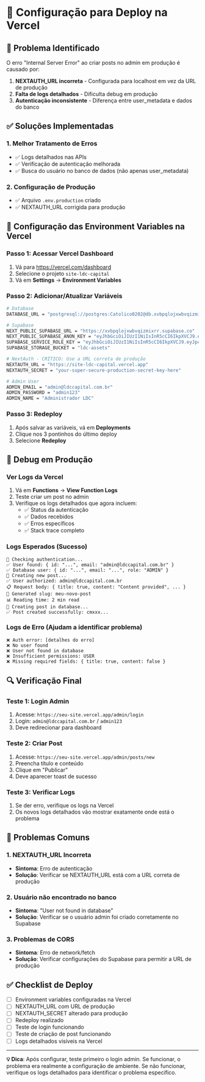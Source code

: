 # 🚀 Configuração para Deploy na Vercel

## 🔧 Problema Identificado

O erro "Internal Server Error" ao criar posts no admin em produção é causado por:

1. **NEXTAUTH_URL incorreta** - Configurada para localhost em vez da URL de produção
2. **Falta de logs detalhados** - Dificulta debug em produção
3. **Autenticação inconsistente** - Diferença entre user_metadata e dados do banco

## ✅ Soluções Implementadas

### 1. **Melhor Tratamento de Erros**
- ✅ Logs detalhados nas APIs
- ✅ Verificação de autenticação melhorada
- ✅ Busca do usuário no banco de dados (não apenas user_metadata)

### 2. **Configuração de Produção**
- ✅ Arquivo `.env.production` criado
- ✅ NEXTAUTH_URL corrigida para produção

## 🔐 Configuração das Environment Variables na Vercel

### **Passo 1: Acessar Vercel Dashboard**
1. Vá para https://vercel.com/dashboard
2. Selecione o projeto `site-ldc-capital`
3. Vá em **Settings** → **Environment Variables**

### **Passo 2: Adicionar/Atualizar Variáveis**

```bash
# Database
DATABASE_URL = "postgresql://postgres:Catolico0202@db.xvbpqlojxwbvqizmixrr.supabase.co:5432/postgres"

# Supabase
NEXT_PUBLIC_SUPABASE_URL = "https://xvbpqlojxwbvqizmixrr.supabase.co"
NEXT_PUBLIC_SUPABASE_ANON_KEY = "eyJhbGciOiJIUzI1NiIsInR5cCI6IkpXVCJ9.eyJpc3MiOiJzdXBhYmFzZSIsInJlZiI6Inh2YnBxbG9qeHdidnFpem1peHJyIiwicm9sZSI6ImFub24iLCJpYXQiOjE3NTY4NjI0NzksImV4cCI6MjA3MjQzODQ3OX0.mzcB2XLAyR8cz_ohvdYA-C7ThyZJskYdSN_NuJtq7AI"
SUPABASE_SERVICE_ROLE_KEY = "eyJhbGciOiJIUzI1NiIsInR5cCI6IkpXVCJ9.eyJpc3MiOiJzdXBhYmFzZSIsInJlZiI6Inh2YnBxbG9qeHdidnFpem1peHJyIiwicm9sZSI6InNlcnZpY2Vfcm9sZSIsImlhdCI6MTc1Njg2MjQ3OSwiZXhwIjoyMDcyNDM4NDc5fQ.3jEcQ8IxZP7N9Ih-lkTSLLOduCld5nlGokZthQu-7SE"
SUPABASE_STORAGE_BUCKET = "ldc-assets"

# NextAuth - CRÍTICO: Use a URL correta de produção
NEXTAUTH_URL = "https://site-ldc-capital.vercel.app"
NEXTAUTH_SECRET = "your-super-secure-production-secret-key-here"

# Admin User
ADMIN_EMAIL = "admin@ldccapital.com.br"
ADMIN_PASSWORD = "admin123"
ADMIN_NAME = "Administrador LDC"
```

### **Passo 3: Redeploy**
1. Após salvar as variáveis, vá em **Deployments**
2. Clique nos 3 pontinhos do último deploy
3. Selecione **Redeploy**

## 🐛 Debug em Produção

### **Ver Logs da Vercel**
1. Vá em **Functions** → **View Function Logs**
2. Teste criar um post no admin
3. Verifique os logs detalhados que agora incluem:
   - ✅ Status da autenticação
   - ✅ Dados recebidos
   - ✅ Erros específicos
   - ✅ Stack trace completo

### **Logs Esperados (Sucesso)**
```
🔐 Checking authentication...
✅ User found: { id: "...", email: "admin@ldccapital.com.br" }
✅ Database user: { id: "...", email: "...", role: "ADMIN" }
📝 Creating new post...
✅ User authorized: admin@ldccapital.com.br
📋 Request body: { title: true, content: "Content provided", ... }
📝 Generated slug: meu-novo-post
📊 Reading time: 2 min read
💾 Creating post in database...
✅ Post created successfully: cmxxx...
```

### **Logs de Erro (Ajudam a identificar problema)**
```
❌ Auth error: [detalhes do erro]
❌ No user found
❌ User not found in database
❌ Insufficient permissions: USER
❌ Missing required fields: { title: true, content: false }
```

## 🔍 Verificação Final

### **Teste 1: Login Admin**
1. Acesse: `https://seu-site.vercel.app/admin/login`
2. Login: `admin@ldccapital.com.br` / `admin123`
3. Deve redirecionar para dashboard

### **Teste 2: Criar Post**
1. Acesse: `https://seu-site.vercel.app/admin/posts/new`
2. Preencha título e conteúdo
3. Clique em "Publicar"
4. Deve aparecer toast de sucesso

### **Teste 3: Verificar Logs**
1. Se der erro, verifique os logs na Vercel
2. Os novos logs detalhados vão mostrar exatamente onde está o problema

## 🚨 Problemas Comuns

### **1. NEXTAUTH_URL Incorreta**
- **Sintoma**: Erro de autenticação
- **Solução**: Verificar se NEXTAUTH_URL está com a URL correta de produção

### **2. Usuário não encontrado no banco**
- **Sintoma**: "User not found in database"
- **Solução**: Verificar se o usuário admin foi criado corretamente no Supabase

### **3. Problemas de CORS**
- **Sintoma**: Erro de network/fetch
- **Solução**: Verificar configurações do Supabase para permitir a URL de produção

## ✅ Checklist de Deploy

- [ ] Environment variables configuradas na Vercel
- [ ] NEXTAUTH_URL com URL de produção
- [ ] NEXTAUTH_SECRET alterado para produção
- [ ] Redeploy realizado
- [ ] Teste de login funcionando
- [ ] Teste de criação de post funcionando
- [ ] Logs detalhados visíveis na Vercel

---

**💡 Dica**: Após configurar, teste primeiro o login admin. Se funcionar, o problema era realmente a configuração de ambiente. Se não funcionar, verifique os logs detalhados para identificar o problema específico.
